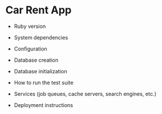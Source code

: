 # Car Rent App


* Ruby version

* System dependencies

* Configuration

* Database creation

* Database initialization

* How to run the test suite

* Services (job queues, cache servers, search engines, etc.)

* Deployment instructions

